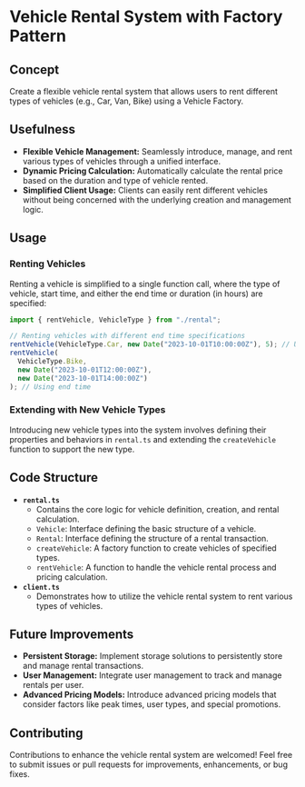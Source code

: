 # Vehicle Rental System with Factory Pattern

## Concept

Create a flexible vehicle rental system that allows users to rent different types of vehicles (e.g., Car, Van, Bike) using a Vehicle Factory.

## Usefulness

- **Flexible Vehicle Management:** Seamlessly introduce, manage, and rent various types of vehicles through a unified interface.
- **Dynamic Pricing Calculation:** Automatically calculate the rental price based on the duration and type of vehicle rented.
- **Simplified Client Usage:** Clients can easily rent different vehicles without being concerned with the underlying creation and management logic.

## Usage

### Renting Vehicles

Renting a vehicle is simplified to a single function call, where the type of vehicle, start time, and either the end time or duration (in hours) are specified:

```typescript
import { rentVehicle, VehicleType } from "./rental";

// Renting vehicles with different end time specifications
rentVehicle(VehicleType.Car, new Date("2023-10-01T10:00:00Z"), 5); // Using duration
rentVehicle(
  VehicleType.Bike,
  new Date("2023-10-01T12:00:00Z"),
  new Date("2023-10-01T14:00:00Z")
); // Using end time
```

### Extending with New Vehicle Types

Introducing new vehicle types into the system involves defining their properties and behaviors in `rental.ts` and extending the `createVehicle` function to support the new type.

## Code Structure

- **`rental.ts`**
  - Contains the core logic for vehicle definition, creation, and rental calculation.
  - `Vehicle`: Interface defining the basic structure of a vehicle.
  - `Rental`: Interface defining the structure of a rental transaction.
  - `createVehicle`: A factory function to create vehicles of specified types.
  - `rentVehicle`: A function to handle the vehicle rental process and pricing calculation.
- **`client.ts`**
  - Demonstrates how to utilize the vehicle rental system to rent various types of vehicles.

## Future Improvements

- **Persistent Storage:** Implement storage solutions to persistently store and manage rental transactions.
- **User Management:** Integrate user management to track and manage rentals per user.
- **Advanced Pricing Models:** Introduce advanced pricing models that consider factors like peak times, user types, and special promotions.

## Contributing

Contributions to enhance the vehicle rental system are welcomed! Feel free to submit issues or pull requests for improvements, enhancements, or bug fixes.
